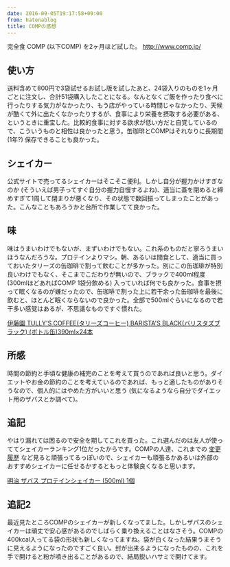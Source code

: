 ```yaml
---
date: 2016-09-05T19:17:58+09:00
from: hatenablog
title: COMPの感想
---
```


<p>完全食 COMP (以下COMP) を2ヶ月ほど試した。
<a href="http://www.comp.jp/">http://www.comp.jp/</a></p>

<h2>使い方</h2>

<p>送料含めて800円で3袋試せるお試し版を試したあと、24袋入りのものを1ヶ月ごとに注文し、合計51袋購入したことになる。なんとなくご飯を作ったり食べに行ったりする気力がなかったり、もう店がやっている時間じゃなかったり、天候が酷くて外に出たくなかったりするが、食事により栄養を摂取する必要がある、というときに重宝した。比較的食事に対する欲求が低い方だと自覚しているので、こういうものと相性は良かったと思う。缶珈琲とCOMPはそれなりに長期間 (1年?) 保存できることも良かった。</p>

<h2>シェイカー</h2>

<p>公式サイトで売ってるシェイカーはそこそこ便利。しかし自分が握力かけすぎなのか (そういえば男子ってすぐ自分の握力自慢するよね)、適当に蓋を閉めると締めすぎて1周して閉まりが悪くなり、その状態で数回振ってしまったことがあった。こんなこともあろうかと台所で作業してて良かった。</p>

<h2>味</h2>

<p>味はうまいわけでもないが、まずいわけでもない。これ系のものだと寧ろうまいほうなんだろうな。プロテインよりマシ。朝、あるいは間食として、適当に買っておいたタリーズの缶珈琲で割って飲むことが多かった。別にこの缶珈琲が特別良いわけでもなく、そこまでこだわりが無いので、ブラックで400ml程度 (300mlほどあればCOMP 1袋分飲める) 入っていれば何でも良かった。食事を摂って眠くなるのが嫌だったので、缶珈琲で割った上に若干余った缶珈琲を最後に飲むと、ほとんど眠くならないので良かった。全部で500mlぐらいになるので若干多い感覚はあるが、不思議なものですぐ慣れた。</p>

<p></p><a href="http://www.amazon.co.jp/exec/obidos/ASIN/B00U8NPYJG/r7kamura07-22/">伊藤園 TULLY'S COFFEE(タリーズコーヒー) BARISTA'S BLACK(バリスタズブラック) (ボトル缶)390ml×24本</a>

<h2>所感</h2>

<p>時間の節約と手頃な健康の補完のことを考えて買うのであれば良いと思う。ダイエットやお金の節約のことを考えているのであれば、もっと適したものがありそうなので、個人的にはやめた方がいいと思う (気になるようなら自分でダイエット用のザパスとか調べて)。</p>

<h2>追記</h2>

<p>やはり漏れては困るので安全を期してこれを買った。これ選んだのは友人が使っててシェイカーランキング1位だったからです。COMPの人達、これまでの <a href="http://www.comp.jp/comp/pdf/comp-version-history.pdf">変更履歴</a> など見ると頑張ってるっぽいので、シェイカーも頑張るかあるいは外部のおすすめシェイカーに任せるかするともっと体験良くなると思います。</p>

<p></p><a href="http://www.amazon.co.jp/exec/obidos/ASIN/B01GFRJGY2/r7kamura07-22/">明治 ザバス プロテインシェイカー (500ml) 1個</a>

<h2>追記2</h2>

<p>最近見たところCOMPのシェイカーが新しくなってました。しかしザパスのシェイカーは頑丈で安心感があるのでしばらく乗り換えることはなさそう。COMPの400kcal入ってる袋の形状も新しくなってますね。袋が白くなった結果うまそうに見えるようになったのですごく良い。封が出来るようになったものの、これを手で開けると粉が噴き出ることがあるので、結局鋭いハサミで開けてます。</p>

